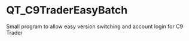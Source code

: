 # QT_C9TraderEasyBatch
Small program to allow easy version switching and account login for C9 Trader
